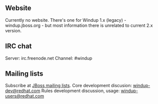 ## Website
Currently no website.
There's one for Windup 1.x (legacy) - windup.jboss.org - but most information there is unrelated to current 2.x version.

## IRC chat
Server: irc.freenode.net
Channel: #windup

## Mailing lists
Subscribe at [JBoss mailing lists](https://lists.jboss.org/mailman/listinfo/windup-dev).
Core development discusion: windup-dev@redhat.com 
Rules development discussion, usage: windup-users@redhat.com
